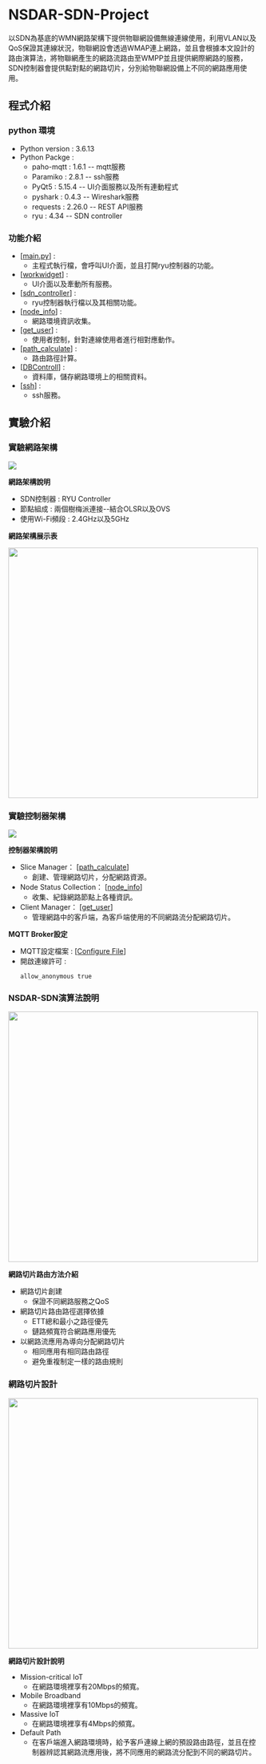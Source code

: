 # NSDAR-SDN-Project
以SDN為基底的WMN網路架構下提供物聯網設備無線連線使用，利用VLAN以及QoS保證其連線狀況，物聯網設會透過WMAP連上網路，並且會根據本文設計的路由演算法，將物聯網產生的網路流路由至WMPP並且提供網際網路的服務，SDN控制器會提供點對點的網路切片，分別給物聯網設備上不同的網路應用使用。

## 程式介紹

### python 環境

- Python version : 3.6.13  
- Python Packge :  
  - paho-mqtt : 1.6.1 -- mqtt服務  
  - Paramiko : 2.8.1 -- ssh服務  
  - PyQt5 : 5.15.4 -- UI介面服務以及所有連動程式  
  - pyshark : 0.4.3 -- Wireshark服務  
  - requests : 2.26.0 -- REST API服務  
  - ryu : 4.34 -- SDN controller  

### 功能介紹

- [[main.py](main.py)] :   
  - 主程式執行檔，會呼叫UI介面，並且打開ryu控制器的功能。  
- [[workwidget](workwidget)] :   
  - UI介面以及牽動所有服務。
- [[sdn_controller](sdn_controller)] :   
  - ryu控制器執行檔以及其相關功能。
- [[node_info](node_info)] :   
  - 網路環境資訊收集。  
- [[get_user](get_user)] :   
  - 使用者控制，針對連線使用者進行相對應動作。  
- [[path_calculate](path_calculate)] :   
  - 路由路徑計算。
- [[DBControll](DBControll)] :  
  - 資料庫，儲存網路環境上的相關資料。  
- [[ssh](ssh)] :   
  - ssh服務。

## 實驗介紹

### 實驗網路架構
<img src="./image/experiment_mesh_structure.jpg">

**網路架構說明**

- SDN控制器 : RYU Controller  
- 節點組成 : 兩個樹梅派連接--結合OLSR以及OVS  
- 使用Wi-Fi頻段 : 2.4GHz以及5GHz  

**網路架構展示表**

<img src="./image/node_structure.png" width="500">

### 實驗控制器架構
<img src="./image/network_manager_structure.jpg">

**控制器架構說明**

- Slice Manager： [[path_calculate](path_calculate)]   
  - 創建、管理網路切片，分配網路資源。  
- Node Status Collection： [[node_info](node_info)]  
  - 收集、紀錄網路節點上各種資訊。  
- Client Manager： [[get_user](get_user)]
  - 管理網路中的客戶端，為客戶端使用的不同網路流分配網路切片。  
  
**MQTT Broker設定**

- MQTT設定檔案 : [[Configure File](MQTT_Broker_Configure)]
- 開啟連線許可 : 
  ```
  allow_anonymous true
  ```

### NSDAR-SDN演算法說明
<img src="./image/network_slice_simulate.jpg" width="500">

**網路切片路由方法介紹**  

- 網路切片創建  
  - 保證不同網路服務之QoS  
- 網路切片路由路徑選擇依據  
  - ETT總和最小之路徑優先  
  - 鏈路頻寬符合網路應用優先  
- 以網路流應用為導向分配網路切片  
  - 相同應用有相同路由路徑  
  - 避免重複制定一樣的路由規則  

### 網路切片設計
<img src="./image/network_slice_design.jpg" width="500">

**網路切片設計說明**
- Mission-critical IoT  
  - 在網路環境裡享有20Mbps的頻寬。  
- Mobile Broadband  
  - 在網路環境裡享有10Mbps的頻寬。  
- Massive IoT  
  - 在網路環境裡享有4Mbps的頻寬。  
- Default Path  
  - 在客戶端進入網路環境時，給予客戶連線上網的預設路由路徑，並且在控制器辨認其網路流應用後，將不同應用的網路流分配到不同的網路切片。 

